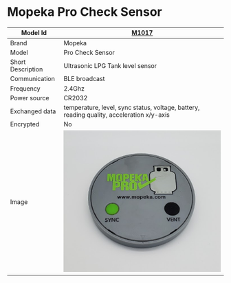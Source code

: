# Mopeka Pro Check Sensor

|Model Id|[M1017](https://github.com/theengs/decoder/blob/development/src/devices/Mopeka_json.h)|
|-|-|
|Brand|Mopeka|
|Model|Pro Check Sensor|
|Short Description|Ultrasonic LPG Tank level sensor|
|Communication|BLE broadcast|
|Frequency|2.4Ghz|
|Power source|CR2032|
|Exchanged data|temperature, level, sync status, voltage, battery, reading quality, acceleration x/y-axis|
|Encrypted|No|
|Image|![M1017](./../img/M1017.png)|